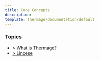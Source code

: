 ```yaml
---
title: Core Concepts
description: 
template: thermage/documentation/default
---
```


### Topics

* [> What is Thermage?]([url]/documentation/getting-started/what-is-thermage)
* [> Lincese]([url]/documentation/getting-started/lincense)